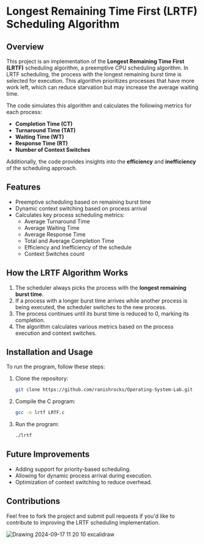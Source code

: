 
# Longest Remaining Time First (LRTF) Scheduling Algorithm

## Overview

This project is an implementation of the **Longest Remaining Time First (LRTF)** scheduling algorithm, a preemptive CPU scheduling algorithm. In LRTF scheduling, the process with the longest remaining burst time is selected for execution. This algorithm prioritizes processes that have more work left, which can reduce starvation but may increase the average waiting time.

The code simulates this algorithm and calculates the following metrics for each process:
- **Completion Time (CT)**
- **Turnaround Time (TAT)**
- **Waiting Time (WT)**
- **Response Time (RT)**
- **Number of Context Switches**

Additionally, the code provides insights into the **efficiency** and **inefficiency** of the scheduling approach.

## Features

- Preemptive scheduling based on remaining burst time
- Dynamic context switching based on process arrival
- Calculates key process scheduling metrics:
  - Average Turnaround Time
  - Average Waiting Time
  - Average Response Time
  - Total and Average Completion Time
  - Efficiency and Inefficiency of the schedule
  - Context Switches count

## How the LRTF Algorithm Works

1. The scheduler always picks the process with the **longest remaining burst time**.
2. If a process with a longer burst time arrives while another process is being executed, the scheduler switches to the new process.
3. The process continues until its burst time is reduced to 0, marking its completion.
4. The algorithm calculates various metrics based on the process execution and context switches.


## Installation and Usage

To run the program, follow these steps:

1. Clone the repository:
    ```bash
    git clone https://github.com/ranishrocks/Operating-System-Lab.git
    ```
2. Compile the C program:
    ```bash
    gcc -o lrtf LRTF.c
    ```
3. Run the program:
    ```bash
    ./lrtf
    ```

## Future Improvements

- Adding support for priority-based scheduling.
- Allowing for dynamic process arrival during execution.
- Optimization of context switching to reduce overhead.

## Contributions

Feel free to fork the project and submit pull requests if you'd like to contribute to improving the LRTF scheduling implementation.


![Drawing 2024-09-17 11 20 10 excalidraw](https://github.com/user-attachments/assets/162aa8e5-d614-4367-8e0d-f7713778ba12)
